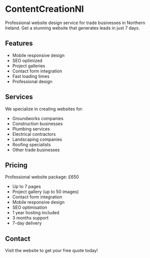 # ContentCreationNI

Professional website design service for trade businesses in Northern Ireland. Get a stunning website that generates leads in just 7 days.

## Features

- Mobile responsive design
- SEO optimized
- Project galleries
- Contact form integration
- Fast loading times
- Professional design

## Services

We specialize in creating websites for:
- Groundworks companies
- Construction businesses
- Plumbing services
- Electrical contractors
- Landscaping companies
- Roofing specialists
- Other trade businesses

## Pricing

Professional website package: £650
- Up to 7 pages
- Project gallery (up to 50 images)
- Contact form integration
- Mobile responsive design
- SEO optimisation
- 1 year hosting included
- 3 months support
- 7-day delivery

## Contact

Visit the website to get your free quote today!